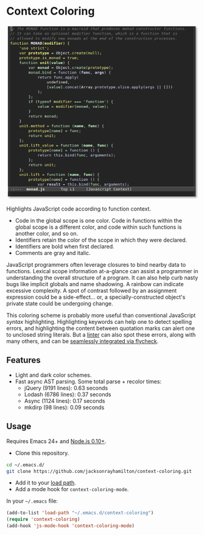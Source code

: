 # Context Coloring

<p align="center">
  <img alt="Screenshot of JavaScript code highlighted by context." src="screenshot.png" title="Screenshot">
</p>

Highlights JavaScript code according to function context.

- Code in the global scope is one color. Code in functions within the global
  scope is a different color, and code within such functions is another color,
  and so on.
- Identifiers retain the color of the scope in which they were declared.
- Identifiers are bold when first declared.
- Comments are gray and italic.

JavaScript programmers often leverage closures to bind nearby data to
functions. Lexical scope information at-a-glance can assist a programmer in
understanding the overall structure of a program. It can also help curb nasty
bugs like implicit globals and name shadowing. A rainbow can indicate excessive
complexity. A spot of contrast followed by an assignment expression could be a
side-effect... or, a specially-constructed object's private state could be
undergoing change.

This coloring scheme is probably more useful than conventional JavaScript
*syntax* highlighting. Highlighting keywords can help one to detect spelling
errors, and highlighting the content between quotation marks can alert one to
unclosed string literals. But a [linter][] can also spot these errors, along
with many others, and can be [seamlessly integrated via flycheck][integration].

## Features

- Light and dark color schemes.
- Fast async AST parsing. Some total parse + recolor times:
  - jQuery (9191 lines): 0.63 seconds
  - Lodash (6786 lines): 0.37 seconds
  - Async (1124 lines): 0.17 seconds
  - mkdirp (98 lines): 0.09 seconds

## Usage

Requires Emacs 24+ and [Node.js 0.10+][node].

- Clone this repository.

```bash
cd ~/.emacs.d/
git clone https://github.com/jacksonrayhamilton/context-coloring.git
```

- Add it to your [load path][].
- Add a mode hook for `context-coloring-mode`.

In your `~/.emacs` file:

```lisp
(add-to-list 'load-path "~/.emacs.d/context-coloring")
(require 'context-coloring)
(add-hook 'js-mode-hook 'context-coloring-mode)
```

[linter]: https://github.com/jacksonrayhamilton/jslinted
[integration]: https://github.com/jacksonrayhamilton/jslinted#emacs-integration
[node]: http://nodejs.org/download/
[load path]: https://www.gnu.org/software/emacs/manual/html_node/emacs/Lisp-Libraries.html

